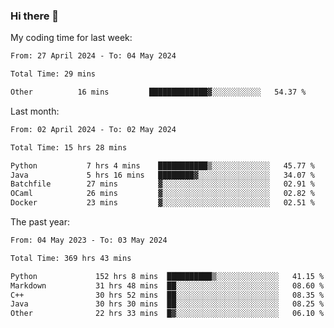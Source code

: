 ### Hi there 👋

My coding time for last week:

<!--START_SECTION:week-->

```txt
From: 27 April 2024 - To: 04 May 2024

Total Time: 29 mins

Other          16 mins         █████████████▓░░░░░░░░░░░   54.37 %
```

<!--END_SECTION:week-->

Last month:

<!--START_SECTION:month-->

```txt
From: 02 April 2024 - To: 02 May 2024

Total Time: 15 hrs 28 mins

Python           7 hrs 4 mins    ███████████▒░░░░░░░░░░░░░   45.77 %
Java             5 hrs 16 mins   ████████▓░░░░░░░░░░░░░░░░   34.07 %
Batchfile        27 mins         ▓░░░░░░░░░░░░░░░░░░░░░░░░   02.91 %
OCaml            26 mins         ▓░░░░░░░░░░░░░░░░░░░░░░░░   02.82 %
Docker           23 mins         ▓░░░░░░░░░░░░░░░░░░░░░░░░   02.51 %
```

<!--END_SECTION:month-->

The past year:

<!--START_SECTION:year-->

```txt
From: 04 May 2023 - To: 03 May 2024

Total Time: 369 hrs 43 mins

Python             152 hrs 8 mins  ██████████▒░░░░░░░░░░░░░░   41.15 %
Markdown           31 hrs 48 mins  ██░░░░░░░░░░░░░░░░░░░░░░░   08.60 %
C++                30 hrs 52 mins  ██░░░░░░░░░░░░░░░░░░░░░░░   08.35 %
Java               30 hrs 30 mins  ██░░░░░░░░░░░░░░░░░░░░░░░   08.25 %
Other              22 hrs 33 mins  █▓░░░░░░░░░░░░░░░░░░░░░░░   06.10 %
```

<!--END_SECTION:year-->
